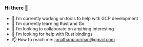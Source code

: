 ### Hi there 👋

- 🔭 I’m currently working on tools to help with GCP development
- 🌱 I’m currently learning Rust and Go
- 👯 I’m looking to collaborate on anything interesting
- 🤔 I’m looking for help with Rust bindings
- 📫 How to reach me: jonathanpcorman@gmail.com
